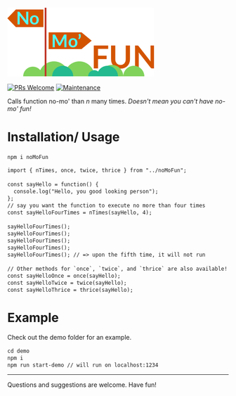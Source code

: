 ![NoMoFun](readme_assets/nomofun.png)

[![PRs Welcome](https://img.shields.io/badge/PRs-welcome-brightgreen.svg?style=flat-square)](http://makeapullrequest.com)
[![Maintenance](https://img.shields.io/badge/Maintained%3F-yes-green.svg?style=flat-square)](https://GitHub.com/Naereen/StrapDown.js/graphs/commit-activity)

Calls function no-mo' than *n* many times. *Doesn't mean you can't have no-mo' fun!*

# Installation/ Usage

`npm i noMoFun`

```
import { nTimes, once, twice, thrice } from "../noMoFun";

const sayHello = function() {
  console.log("Hello, you good looking person");
};
// say you want the function to execute no more than four times
const sayHelloFourTimes = nTimes(sayHello, 4);

sayHelloFourTimes();
sayHelloFourTimes();
sayHelloFourTimes();
sayHelloFourTimes();
sayHelloFourTimes(); // => upon the fifth time, it will not run

// Other methods for `once`, `twice`, and `thrice` are also available!
const sayHelloOnce = once(sayHello);
const sayHelloTwice = twice(sayHello);
const sayHelloThrice = thrice(sayHello);
```

# Example
Check out the demo folder for an example.

```
cd demo
npm i
npm run start-demo // will run on localhost:1234
```

___

Questions and suggestions are welcome. Have fun!
